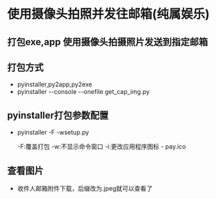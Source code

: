 # 使用摄像头拍照并发往邮箱(纯属娱乐)

## 打包exe,app  使用摄像头拍摄照片发送到指定邮箱

## 打包方式 
   - pyinstaller,py2app,py2exe
   - pyinstaller --console --onefile get_cap_img.py

## pyinstaller打包参数配置

   - pyinstaller -F -wsetup.py   

      -F:覆盖打包
      -w:不显示命令窗口
      -i:更改应用程序图标 - pay.ico
      
## 查看图片
   - 收件人邮箱附件下载，后缀改为.jpeg就可以查看了
